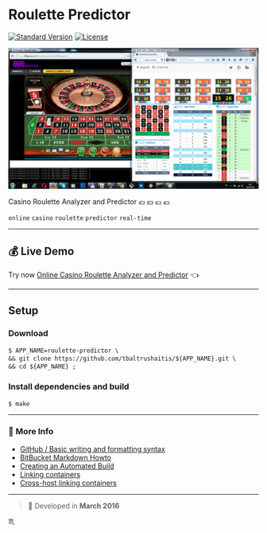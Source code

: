 # Roulette Predictor #

[![Standard Version](https://img.shields.io/badge/release-standard%20version-brightgreen.svg?style=plastic)](https://github.com/conventional-changelog/standard-version)
[![License](https://img.shields.io/badge/license-MIT-green.svg?style=flat)](https://github.com/tbaltrushaitis/roulette-predictor/blob/master/LICENSE)

![Gameplay Screenshot](assets/img/gameplay-1928-won.png)

Casino Roulette Analyzer and Predictor :yen: :dollar: :pound: :euro:

`online` `casino` `roulette` `predictor` `real-time`

---

## :moneybag: Live Demo ##

Try now [Online Casino Roulette Analyzer and Predictor](http://bit.ly/roulette-predictor) :point_left:

---

## Setup ##

### Download ###

```shell
$ APP_NAME=roulette-predictor \
&& git clone https://github.com/tbaltrushaitis/${APP_NAME}.git \
&& cd ${APP_NAME} ;
```

### Install dependencies and build ###

```shell
$ make
```

---

### :link: More Info ###

 - [GitHub / Basic writing and formatting syntax](https://help.github.com/articles/basic-writing-and-formatting-syntax/)
 - [BitBucket Markdown Howto](https://bitbucket.org/tutorials/markdowndemo)
 - [Creating an Automated Build](https://docs.docker.com/docker-hub/builds/)
 - [Linking containers](https://docs.docker.com/engine/userguide/networking/default_network/dockerlinks.md)
 - [Cross-host linking containers](https://docs.docker.com/engine/admin/ambassador_pattern_linking.md)

---

> :calendar: Developed in **March 2016**

:scorpius:
